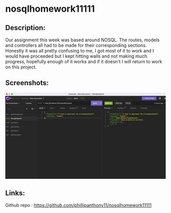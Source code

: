 # nosqlhomework11111

## Description:

Our assignment this week was based around NOSQL. The routes, models and controllers all had to be made for their corresponding sections. Honestly it was all pretty confusing to me, I got most of it to work and I would have proceeded but I kept hitting walls and not making much progress, hopefully enough of it works and if it doesn't I will return to work on this project.

## Screenshots:

![An insomia page that shows a post in "Thoughts"](./Assets/Screenshots/Screenshot.png)

## Links:

Github repo : https://github.com/phillipanthony11/nosqlhomework11111
